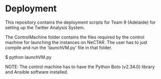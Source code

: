 # Deployment
This repository contains the deployment scripts for Team 9 (Adelaide) for setting up the Twitter Analysis System.

The ControlMachine folder contains the files required by the control machine for launching the instances on NeCTAR. The user has to just compile and run the 'launchVM.py' file in that folder.

$ python launchVM.py

NOTE: The control machine has to have the Python Boto (v2.34.0) library and Ansible software installed.
